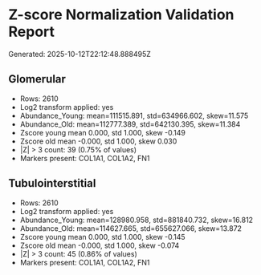 # Z-score Normalization Validation Report

Generated: 2025-10-12T22:12:48.888495Z

## Glomerular

- Rows: 2610
- Log2 transform applied: yes
- Abundance_Young: mean=111515.891, std=634966.602, skew=11.575
- Abundance_Old: mean=112777.389, std=642130.395, skew=11.384
- Zscore young mean 0.000, std 1.000, skew -0.149
- Zscore old mean -0.000, std 1.000, skew 0.030
- |Z| > 3 count: 39 (0.75% of values)
- Markers present: COL1A1, COL1A2, FN1

## Tubulointerstitial

- Rows: 2610
- Log2 transform applied: yes
- Abundance_Young: mean=128980.958, std=881840.732, skew=16.812
- Abundance_Old: mean=114627.665, std=655627.066, skew=13.872
- Zscore young mean 0.000, std 1.000, skew -0.145
- Zscore old mean -0.000, std 1.000, skew -0.074
- |Z| > 3 count: 45 (0.86% of values)
- Markers present: COL1A1, COL1A2, FN1
